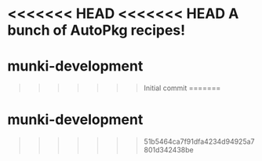 <<<<<<< HEAD
<<<<<<< HEAD
A bunch of AutoPkg recipes!
=======
# munki-development
>>>>>>> Initial commit
=======
# munki-development
>>>>>>> 51b5464ca7f91dfa4234d94925a7801d342438be
